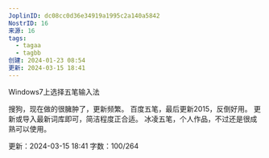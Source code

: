 ```yaml
---
JoplinID: dc08cc0d36e34919a1995c2a140a5842
NostrID: 16
来源: 16
tags:
  - tagaa
  - tagbb
创建: 2024-01-23 08:54
更新: 2024-03-15 18:41
---
```

Windows7上选择五笔输入法

搜狗，现在做的很臃肿了，更新频繁。
百度五笔，最后更新2015，反倒好用。
更新或导入最新词库即可，简洁程度正合适。
冰凌五笔，个人作品，不过还是很成熟可以使用。


更新：2024-03-15 18:41 字数：100/264

